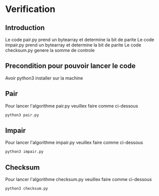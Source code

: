 # Verification

## Introduction 
Le code pair.py prend un bytearray et determine la bit de parite
Le code impair.py prend un bytearray et determine la bit de parite
Le code checksum.py genere la somme de controle

## Precondition pour pouvoir lancer le code
Avoir python3 installer sur la machine



## Pair
Pour lancer l'algorithme pair.py veuillex faire comme ci-dessous

```bash
python3 pair.py
```
## Impair
Pour lancer l'algorithme impair.py veuillex faire comme ci-dessous

```bash
python3 impair.py
```
## Checksum
Pour lancer l'algorithme checksum.py veuillex faire comme ci-dessous

```bash
python3 checksum.py
```
